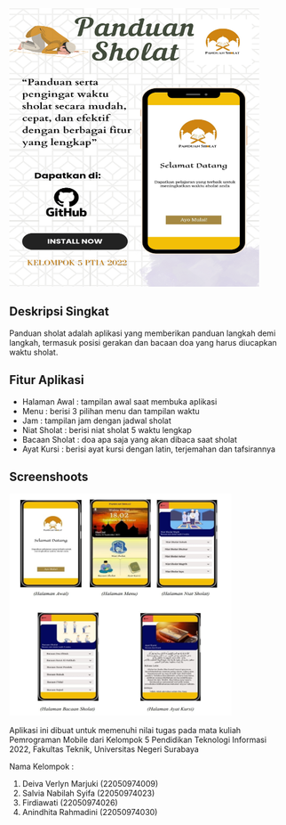 <img src="assets/images/poster.png" data-canonical-src="assets/images/poster.png" width="450" height="500">

## Deskripsi Singkat
Panduan sholat adalah aplikasi yang memberikan panduan langkah demi langkah, termasuk posisi gerakan dan bacaan doa yang harus diucapkan waktu sholat.

## Fitur Aplikasi
* Halaman Awal : tampilan awal saat membuka aplikasi
* Menu : berisi 3 pilihan menu dan tampilan waktu
* Jam : tampilan jam dengan jadwal sholat
* Niat Sholat : berisi niat sholat 5 waktu lengkap
* Bacaan Sholat : doa apa saja yang akan dibaca saat sholat
* Ayat Kursi : berisi ayat kursi dengan latin, terjemahan dan tafsirannya

## Screenshoots
<img src="assets/images/fitur.jpg" data-canonical-src="assets/images/fitur.jpg" width="400" height="400">

Aplikasi ini dibuat untuk memenuhi nilai tugas pada mata kuliah Pemrograman Mobile dari Kelompok 5 
Pendidikan Teknologi Informasi 2022, Fakultas Teknik, Universitas Negeri Surabaya

Nama Kelompok :
1. Deiva Verlyn Marjuki (22050974009)
2. Salvia Nabilah Syifa (22050974023)
3. Firdiawati   (22050974026)
4. Anindhita Rahmadini  (22050974030)

